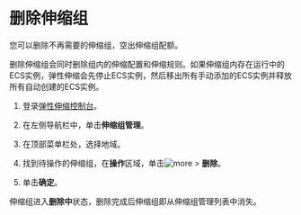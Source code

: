 # 删除伸缩组

您可以删除不再需要的伸缩组，空出伸缩组配额。

删除伸缩组会同时删除组内的伸缩配置和伸缩规则。如果伸缩组内存在运行中的ECS实例，弹性伸缩会先停止ECS实例，然后移出所有手动添加的ECS实例并释放所有自动创建的ECS实例。

1.  登录[弹性伸缩控制台](https://essnew.console.aliyun.com/)。

2.  在左侧导航栏中，单击**伸缩组管理**。

3.  在顶部菜单栏处，选择地域。

4.  找到待操作的伸缩组，在**操作**区域，单击![more](https://static-aliyun-doc.oss-accelerate.aliyuncs.com/assets/img/zh-CN/2125310061/p166432.png) \> **删除**。

5.  单击**确定**。


伸缩组进入**删除中**状态，删除完成后伸缩组即从伸缩组管理列表中消失。

